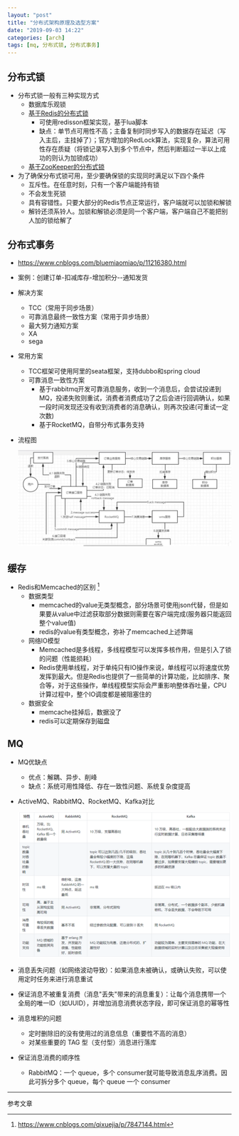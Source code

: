 ```yaml
---
layout: "post"
title: "分布式架构原理及选型方案"
date: "2019-09-03 14:22"
categories: [arch]
tags: [mq, 分布式锁, 分布式事务]
---
```


## 分布式锁

- 分布式锁一般有三种实现方式
    - 数据库乐观锁
    - [基于Redis的分布式锁](/_posts/db/redis.md#实现分布式锁)
      - 可使用redisson框架实现，基于lua脚本
      - 缺点：单节点可用性不高；主备复制时同步写入的数据存在延迟（写入主后，主挂掉了）；官方增加的RedLock算法，实现复杂，算法可用性存在质疑（将锁记录写入到多个节点中，然后判断超过一半以上成功的则认为加锁成功）
    - [基于ZooKeeper的分布式锁](/_posts/arch/zookeeper.md#实现分布式锁)
- 为了确保分布式锁可用，至少要确保锁的实现同时满足以下四个条件
    - 互斥性。在任意时刻，只有一个客户端能持有锁
    - 不会发生死锁
    - 具有容错性。只要大部分的Redis节点正常运行，客户端就可以加锁和解锁
    - 解铃还须系铃人。加锁和解锁必须是同一个客户端，客户端自己不能把别人加的锁给解了

## 分布式事务

- https://www.cnblogs.com/bluemiaomiao/p/11216380.html
- 案例：创建订单-扣减库存-增加积分--通知发货
- 解决方案
    - TCC（常用于同步场景）
    - 可靠消息最终一致性方案（常用于异步场景）
    - 最大努力通知方案
    - XA
    - sega
- 常用方案
  - TCC框架可使用阿里的seata框架，支持dubbo和spring cloud
  - 可靠消息一致性方案
  	- 基于rabbitmq开发可靠消息服务，收到一个消息后，会尝试投递到MQ，投递失败则重试，消费者消费成功了之后会进行回调确认，如果一段时间发现还没有收到消费者的消息确认，则再次投递(可重试一定次数)
  	- 基于RocketMQ，自带分布式事务支持
- 流程图

    ![分布式事务-rocketmq](/data/images/arch/分布式事务-rocketmq.png)

## 缓存

- Redis和Memcached的区别 [^1]
  - 数据类型
    - memcached的value无类型概念，部分场景可使用json代替，但是如果要从value中过滤获取部分数据则需要在客户端完成(服务器只能返回整个value值)
    - redis的value有类型概念，弥补了memcached上述弊端
  - 网络IO模型
    - Memcached是多线程，多线程模型可以发挥多核作用，但是引入了锁的问题（性能损耗）
    - Redis使用单线程，对于单纯只有IO操作来说，单线程可以将速度优势发挥到最大。但是Redis也提供了一些简单的计算功能，比如排序、聚合等，对于这些操作，单线程模型实际会严重影响整体吞吐量，CPU计算过程中，整个IO调度都是被阻塞住的
  - 数据安全
    - memcache挂掉后，数据没了
    - redis可以定期保存到磁盘

## MQ

- MQ优缺点
  - 优点：解耦、异步、削峰
  - 缺点：系统可用性降低、存在一致性问题、系统复杂度提高
- ActiveMQ、RabbitMQ、RocketMQ、Kafka对比

    ![mq](/data/images/arch/mq.png)
- 消息丢失问题（如网络波动导致）：如果消息未被确认，或确认失败，可以使用定时任务来进行消息重试
- 保证消息不被重复消费（消息"丢失"带来的消息重复）：让每个消息携带一个全局的唯一ID（如UUID），并增加消息消费状态字段，即可保证消息的幂等性
- 消息堆积的问题
  - 定时删除旧的没有使用过的消息信息（重要性不高的消息）
  - 对某些重要的 TAG 型（支付型）消息进行落库
- 保证消息消费的顺序性
  - RabbitMQ：一个 queue，多个 consumer就可能导致消息乱序消费。因此可拆分多个 queue，每个 queue 一个 consumer




---

参考文章

[^1]: https://www.cnblogs.com/qixuejia/p/7847144.html


